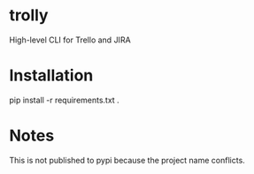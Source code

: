 # trolly
High-level CLI for Trello and JIRA

# Installation
pip install -r requirements.txt .

# Notes
This is not published to pypi because the project name conflicts.
